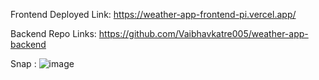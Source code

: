 Frontend Deployed Link: https://weather-app-frontend-pi.vercel.app/

Backend Repo Links: https://github.com/Vaibhavkatre005/weather-app-backend

Snap : ![image](https://github.com/Vaibhavkatre005/weather-app-frontend/assets/67364186/cd11792f-20e0-47e9-baf8-82f7390f8991)


